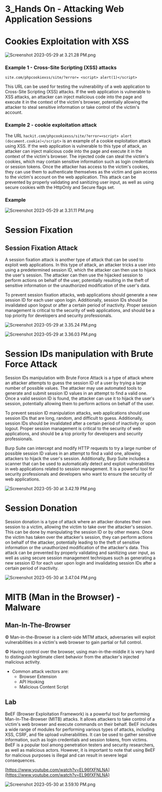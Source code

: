 # 3_Hands On - Attacking Web Application Sessions

# Cookies Exploitation with XSS

![Screenshot 2023-05-29 at 3.21.28 PM.png](3_Hands%20On%20-%20Attacking%20Web%20Application%20Sessions%20ea93ccf1de8b4cc38770825abf7ff29c/Screenshot_2023-05-29_at_3.21.28_PM.png)

### Example 1 - Cross-Site Scripting (XSS) attacks

```
site.com/phpcookiexss/site/?error= <script> alert(1)</script>

```

This URL can be used for testing the vulnerability of a web application to Cross-Site Scripting (XSS) attacks.
If the web application is vulnerable to XSS attacks, an attacker can inject malicious code into the page and execute it in the context of the victim's browser, potentially allowing the attacker to steal sensitive information or take control of the victim's account.

### Example 2 - cookie exploitation attack

The URL `hackit.com/phpcookiexss/site/?error=<script> alert (document.cookie)</script>` is an example of a cookie exploitation attack using XSS. If the web application is vulnerable to this type of attack, an attacker can inject malicious code into the page and execute it in the context of the victim's browser. The injected code can steal the victim's cookies, which may contain sensitive information such as login credentials or session tokens. Once the attacker has access to the victim's cookies, they can use them to authenticate themselves as the victim and gain access to the victim's account on the web application. This attack can be prevented by properly validating and sanitizing user input, as well as using secure cookies with the HttpOnly and Secure flags set.

### Example

![Screenshot 2023-05-29 at 3.31.11 PM.png](3_Hands%20On%20-%20Attacking%20Web%20Application%20Sessions%20ea93ccf1de8b4cc38770825abf7ff29c/Screenshot_2023-05-29_at_3.31.11_PM.png)

# Session Fixation

## Session Fixation Attack

A session fixation attack is another type of attack that can be used to exploit web applications. In this type of attack, an attacker tricks a user into using a predetermined session ID, which the attacker can then use to hijack the user's session. The attacker can then use the hijacked session to perform actions on behalf of the user, potentially resulting in the theft of sensitive information or the unauthorized modification of the user's data.

To prevent session fixation attacks, web applications should generate a new session ID for each user upon login. Additionally, session IDs should be invalidated upon logout or after a certain period of inactivity. Proper session management is critical to the security of web applications, and should be a top priority for developers and security professionals.

![Screenshot 2023-05-29 at 3.35.24 PM.png](3_Hands%20On%20-%20Attacking%20Web%20Application%20Sessions%20ea93ccf1de8b4cc38770825abf7ff29c/Screenshot_2023-05-29_at_3.35.24_PM.png)

![Screenshot 2023-05-29 at 3.36.03 PM.png](3_Hands%20On%20-%20Attacking%20Web%20Application%20Sessions%20ea93ccf1de8b4cc38770825abf7ff29c/Screenshot_2023-05-29_at_3.36.03_PM.png)

# Session IDs manipulation with Brute Force Attack

Session IDs manipulation with Brute Force Attack is a type of attack where an attacker attempts to guess the session ID of a user by trying a large number of possible values. The attacker may use automated tools to generate and submit session ID values in an attempt to find a valid one. Once a valid session ID is found, the attacker can use it to hijack the user's session, potentially allowing them to perform actions on behalf of the user.

To prevent session ID manipulation attacks, web applications should use session IDs that are long, random, and difficult to guess. Additionally, session IDs should be invalidated after a certain period of inactivity or upon logout. Proper session management is critical to the security of web applications, and should be a top priority for developers and security professionals.

Burp Suite can intercept and modify HTTP requests to try a large number of possible session ID values in an attempt to find a valid one, allowing attackers to hijack the user's session. Additionally, Burp Suite includes a scanner that can be used to automatically detect and exploit vulnerabilities in web applications related to session management. It is a powerful tool for security professionals and developers who want to ensure the security of web applications.

![Screenshot 2023-05-30 at 3.42.19 PM.png](3_Hands%20On%20-%20Attacking%20Web%20Application%20Sessions%20ea93ccf1de8b4cc38770825abf7ff29c/Screenshot_2023-05-30_at_3.42.19_PM.png)

# Session Donation

Session donation is a type of attack where an attacker donates their own session to a victim, allowing the victim to take over the attacker's session. This can be done by manipulating the session ID or by other means. Once the victim has taken over the attacker's session, they can perform actions on behalf of the attacker, potentially leading to the theft of sensitive information or the unauthorized modification of the attacker's data. This attack can be prevented by properly validating and sanitizing user input, as well as using secure session management techniques such as generating a new session ID for each user upon login and invalidating session IDs after a certain period of inactivity.

![Screenshot 2023-05-30 at 3.47.04 PM.png](3_Hands%20On%20-%20Attacking%20Web%20Application%20Sessions%20ea93ccf1de8b4cc38770825abf7ff29c/Screenshot_2023-05-30_at_3.47.04_PM.png)

# MITB (Man in the Browser) - Malware

## Man-In-The-Browser

© Man-in-the-Browser is a client-side MITM attack, adversaries will exploit vulnerabilities in a victim's web browser to gain partial or full control.

© Having control over the browser, using man-in-the-middle it is very hard to distinguish legitimate client behavior from the attacker's injected malicious activity.

- Common attack vectors are:
    - Browser Extension
    - API Hooking
    - Malicious Content Script

## Lab

BeEF (Browser Exploitation Framework) is a powerful tool for performing Man-In-The-Browser (MITB) attacks. It allows attackers to take control of a victim's web browser and execute commands on their behalf. BeEF includes a wide range of modules for performing various types of attacks, including XSS, CSRF, and file upload vulnerabilities. It can be used to gather sensitive information, such as login credentials and session tokens, from victims. BeEF is a popular tool among penetration testers and security researchers, as well as malicious actors. However, it is important to note that using BeEF for malicious purposes is illegal and can result in severe legal consequences. 

[https://www.youtube.com/watch?v=EL96fXFNLNA](https://www.youtube.com/watch?v=EL96fXFNLNA)

![Screenshot 2023-05-30 at 3.59.10 PM.png](3_Hands%20On%20-%20Attacking%20Web%20Application%20Sessions%20ea93ccf1de8b4cc38770825abf7ff29c/Screenshot_2023-05-30_at_3.59.10_PM.png)